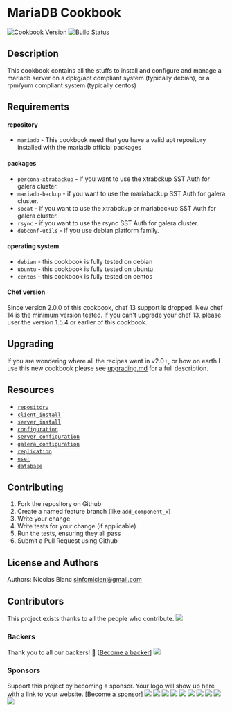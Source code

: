 MariaDB Cookbook
================

[![Cookbook Version](https://img.shields.io/cookbook/v/mariadb.svg)](https://supermarket.chef.io/cookbooks/mariadb)
[![Build Status](https://img.shields.io/circleci/project/github/sous-chefs/mariadb/master.svg)](https://circleci.com/gh/sous-chefs/mariadb)

## Description

This cookbook contains all the stuffs to install and configure and manage a mariadb server on a dpkg/apt compliant system (typically debian), or a rpm/yum compliant system (typically centos)


## Requirements

#### repository
- `mariadb` - This cookbook need that you have a valid apt repository installed with the mariadb official packages

#### packages
- `percona-xtrabackup` - if you want to use the xtrabckup SST Auth for galera cluster.
- `mariadb-backup` - if you want to use the mariabackup SST Auth for galera cluster.
- `socat` - if you want to use the xtrabckup or mariabackup SST Auth for galera cluster.
- `rsync` - if you want to use the rsync SST Auth for galera cluster.
- `debconf-utils` - if you use debian platform family.

#### operating system
- `debian` - this cookbook is fully tested on debian
- `ubuntu` - this cookbook is fully tested on ubuntu
- `centos` - this cookbook is fully tested on centos

#### Chef version
Since version 2.0.0 of this cookbook, chef 13 support is dropped. New chef 14 is the minimum version tested.
If you can't upgrade your chef 13, please user the version 1.5.4 or earlier of this cookbook.

## Upgrading

If you are wondering where all the recipes went in v2.0+, or how on earth I use this new cookbook please see [upgrading.md](https://github.com/sous-chefs/mariadb/blob/master/documentation/upgrading.md) for a full description.

## Resources

- [`repository`](https://github.com/sous-chefs/mariadb/blob/master/documentation/resource_mariadb_repository.md)
- [`client_install`](https://github.com/sous-chefs/mariadb/blob/master/documentation/resource_mariadb_client_install.md)
- [`server_install`](https://github.com/sous-chefs/mariadb/blob/master/documentation/resource_mariadb_server_install.md)
- [`configuration`](https://github.com/sous-chefs/mariadb/blob/master/documentation/resource_mariadb_configuration.md)
- [`server_configuration`](https://github.com/sous-chefs/mariadb/blob/master/documentation/resource_mariadb_server_configuration.md)
- [`galera_configuration`](https://github.com/sous-chefs/mariadb/blob/master/documentation/resource_mariadb_galera_configuration.md)
- [`replication`](https://github.com/sous-chefs/mariadb/blob/master/documentation/resource_mariadb_replication.md)
- [`user`](https://github.com/sous-chefs/mariadb/blob/master/documentation/resource_mariadb_user.md)
- [`database`](https://github.com/sous-chefs/mariadb/blob/master/documentation/resource_mariadb_database.md)

Contributing
------------

1. Fork the repository on Github
2. Create a named feature branch (like `add_component_x`)
3. Write your change
4. Write tests for your change (if applicable)
5. Run the tests, ensuring they all pass
6. Submit a Pull Request using Github

License and Authors
-------------------
Authors:
Nicolas Blanc <sinfomicien@gmail.com>

## Contributors

This project exists thanks to all the people who contribute.
<img src="https://opencollective.com/sous-chefs/contributors.svg?width=890&button=false" /></a>


### Backers

Thank you to all our backers! 🙏 [[Become a backer](https://opencollective.com/sous-chefs#backer)]
<a href="https://opencollective.com/sous-chefs#backers" target="_blank"><img src="https://opencollective.com/sous-chefs/backers.svg?width=890"></a>

### Sponsors

Support this project by becoming a sponsor. Your logo will show up here with a link to your website. [[Become a sponsor](https://opencollective.com/sous-chefs#sponsor)]
<a href="https://opencollective.com/sous-chefs/sponsor/0/website" target="_blank"><img src="https://opencollective.com/sous-chefs/sponsor/0/avatar.svg"></a>
<a href="https://opencollective.com/sous-chefs/sponsor/1/website" target="_blank"><img src="https://opencollective.com/sous-chefs/sponsor/1/avatar.svg"></a>
<a href="https://opencollective.com/sous-chefs/sponsor/2/website" target="_blank"><img src="https://opencollective.com/sous-chefs/sponsor/2/avatar.svg"></a>
<a href="https://opencollective.com/sous-chefs/sponsor/3/website" target="_blank"><img src="https://opencollective.com/sous-chefs/sponsor/3/avatar.svg"></a>
<a href="https://opencollective.com/sous-chefs/sponsor/4/website" target="_blank"><img src="https://opencollective.com/sous-chefs/sponsor/4/avatar.svg"></a>
<a href="https://opencollective.com/sous-chefs/sponsor/5/website" target="_blank"><img src="https://opencollective.com/sous-chefs/sponsor/5/avatar.svg"></a>
<a href="https://opencollective.com/sous-chefs/sponsor/6/website" target="_blank"><img src="https://opencollective.com/sous-chefs/sponsor/6/avatar.svg"></a>
<a href="https://opencollective.com/sous-chefs/sponsor/7/website" target="_blank"><img src="https://opencollective.com/sous-chefs/sponsor/7/avatar.svg"></a>
<a href="https://opencollective.com/sous-chefs/sponsor/8/website" target="_blank"><img src="https://opencollective.com/sous-chefs/sponsor/8/avatar.svg"></a>
<a href="https://opencollective.com/sous-chefs/sponsor/9/website" target="_blank"><img src="https://opencollective.com/sous-chefs/sponsor/9/avatar.svg"></a>
